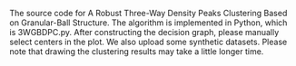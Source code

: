 The source code for A Robust Three-Way Density Peaks Clustering Based on Granular-Ball Structure. The algorithm is implemented in Python, which is 3WGBDPC.py. After constructing the decision graph, please manually select centers in the plot.
We also upload some synthetic datasets. Please note that drawing the clustering results may take a little longer time.
